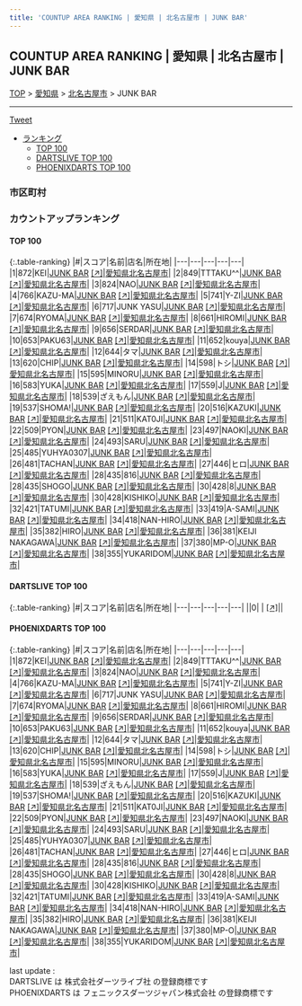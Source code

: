 ```yaml
---
title: 'COUNTUP AREA RANKING | 愛知県 | 北名古屋市 | JUNK BAR'
---
```

## COUNTUP AREA RANKING | 愛知県 | 北名古屋市 | JUNK BAR

[TOP](/darts/rank/) > [愛知県](/darts/rank/愛知県/) > [北名古屋市](/darts/rank/愛知県/北名古屋市/) > JUNK BAR

___

<a href="https://twitter.com/share?ref_src=twsrc%5Etfw" data-text="COUNTUP AREA RANKING | 愛知県北名古屋市JUNK BAR" class="twitter-share-button" data-hashtags="DARTSLIVE,PHOENIXDARTS,darts,ダーツ" data-show-count="false">Tweet</a>

* [ランキング](#カウントアップランキング)
    * [TOP 100](#top-100)
    * [DARTSLIVE TOP 100](#dartslive-top-100)
    * [PHOENIXDARTS TOP 100](#phoenixdarts-top-100)

### 市区町村

<ul>

</ul>

### カウントアップランキング

#### TOP 100



{:.table-ranking}
|#|スコア|名前|店名|所在地|
|---|---|---|---|---|
|1|872|<span class="rank-name-pd">KEI</span>|<a href="/darts/rank/shops/7864.html">JUNK BAR</a> <a href="https://vs.phoenixdarts.com/jp/shop/shopDetailInfo/s_7864?s_seq=7864">[↗]</a>|<a href="/darts/rank/愛知県/北名古屋市">愛知県北名古屋市</a>|
|2|849|<span class="rank-name-pd">TTTAKU^^</span>|<a href="/darts/rank/shops/7864.html">JUNK BAR</a> <a href="https://vs.phoenixdarts.com/jp/shop/shopDetailInfo/s_7864?s_seq=7864">[↗]</a>|<a href="/darts/rank/愛知県/北名古屋市">愛知県北名古屋市</a>|
|3|824|<span class="rank-name-pd">NAO</span>|<a href="/darts/rank/shops/7864.html">JUNK BAR</a> <a href="https://vs.phoenixdarts.com/jp/shop/shopDetailInfo/s_7864?s_seq=7864">[↗]</a>|<a href="/darts/rank/愛知県/北名古屋市">愛知県北名古屋市</a>|
|4|766|<span class="rank-name-pd">KAZU-MA</span>|<a href="/darts/rank/shops/7864.html">JUNK BAR</a> <a href="https://vs.phoenixdarts.com/jp/shop/shopDetailInfo/s_7864?s_seq=7864">[↗]</a>|<a href="/darts/rank/愛知県/北名古屋市">愛知県北名古屋市</a>|
|5|741|<span class="rank-name-pd">Y-ZI</span>|<a href="/darts/rank/shops/7864.html">JUNK BAR</a> <a href="https://vs.phoenixdarts.com/jp/shop/shopDetailInfo/s_7864?s_seq=7864">[↗]</a>|<a href="/darts/rank/愛知県/北名古屋市">愛知県北名古屋市</a>|
|6|717|<span class="rank-name-pd">JUNK YASU</span>|<a href="/darts/rank/shops/7864.html">JUNK BAR</a> <a href="https://vs.phoenixdarts.com/jp/shop/shopDetailInfo/s_7864?s_seq=7864">[↗]</a>|<a href="/darts/rank/愛知県/北名古屋市">愛知県北名古屋市</a>|
|7|674|<span class="rank-name-pd">RYOMA</span>|<a href="/darts/rank/shops/7864.html">JUNK BAR</a> <a href="https://vs.phoenixdarts.com/jp/shop/shopDetailInfo/s_7864?s_seq=7864">[↗]</a>|<a href="/darts/rank/愛知県/北名古屋市">愛知県北名古屋市</a>|
|8|661|<span class="rank-name-pd">HIROMI</span>|<a href="/darts/rank/shops/7864.html">JUNK BAR</a> <a href="https://vs.phoenixdarts.com/jp/shop/shopDetailInfo/s_7864?s_seq=7864">[↗]</a>|<a href="/darts/rank/愛知県/北名古屋市">愛知県北名古屋市</a>|
|9|656|<span class="rank-name-pd">SERDAR</span>|<a href="/darts/rank/shops/7864.html">JUNK BAR</a> <a href="https://vs.phoenixdarts.com/jp/shop/shopDetailInfo/s_7864?s_seq=7864">[↗]</a>|<a href="/darts/rank/愛知県/北名古屋市">愛知県北名古屋市</a>|
|10|653|<span class="rank-name-pd">PAKU63</span>|<a href="/darts/rank/shops/7864.html">JUNK BAR</a> <a href="https://vs.phoenixdarts.com/jp/shop/shopDetailInfo/s_7864?s_seq=7864">[↗]</a>|<a href="/darts/rank/愛知県/北名古屋市">愛知県北名古屋市</a>|
|11|652|<span class="rank-name-pd">kouya</span>|<a href="/darts/rank/shops/7864.html">JUNK BAR</a> <a href="https://vs.phoenixdarts.com/jp/shop/shopDetailInfo/s_7864?s_seq=7864">[↗]</a>|<a href="/darts/rank/愛知県/北名古屋市">愛知県北名古屋市</a>|
|12|644|<span class="rank-name-pd">タマ</span>|<a href="/darts/rank/shops/7864.html">JUNK BAR</a> <a href="https://vs.phoenixdarts.com/jp/shop/shopDetailInfo/s_7864?s_seq=7864">[↗]</a>|<a href="/darts/rank/愛知県/北名古屋市">愛知県北名古屋市</a>|
|13|620|<span class="rank-name-pd">CHIP</span>|<a href="/darts/rank/shops/7864.html">JUNK BAR</a> <a href="https://vs.phoenixdarts.com/jp/shop/shopDetailInfo/s_7864?s_seq=7864">[↗]</a>|<a href="/darts/rank/愛知県/北名古屋市">愛知県北名古屋市</a>|
|14|598|<span class="rank-name-pd">トシ</span>|<a href="/darts/rank/shops/7864.html">JUNK BAR</a> <a href="https://vs.phoenixdarts.com/jp/shop/shopDetailInfo/s_7864?s_seq=7864">[↗]</a>|<a href="/darts/rank/愛知県/北名古屋市">愛知県北名古屋市</a>|
|15|595|<span class="rank-name-pd">MINORU</span>|<a href="/darts/rank/shops/7864.html">JUNK BAR</a> <a href="https://vs.phoenixdarts.com/jp/shop/shopDetailInfo/s_7864?s_seq=7864">[↗]</a>|<a href="/darts/rank/愛知県/北名古屋市">愛知県北名古屋市</a>|
|16|583|<span class="rank-name-pd">YUKA</span>|<a href="/darts/rank/shops/7864.html">JUNK BAR</a> <a href="https://vs.phoenixdarts.com/jp/shop/shopDetailInfo/s_7864?s_seq=7864">[↗]</a>|<a href="/darts/rank/愛知県/北名古屋市">愛知県北名古屋市</a>|
|17|559|<span class="rank-name-pd">J</span>|<a href="/darts/rank/shops/7864.html">JUNK BAR</a> <a href="https://vs.phoenixdarts.com/jp/shop/shopDetailInfo/s_7864?s_seq=7864">[↗]</a>|<a href="/darts/rank/愛知県/北名古屋市">愛知県北名古屋市</a>|
|18|539|<span class="rank-name-pd">ざえもん</span>|<a href="/darts/rank/shops/7864.html">JUNK BAR</a> <a href="https://vs.phoenixdarts.com/jp/shop/shopDetailInfo/s_7864?s_seq=7864">[↗]</a>|<a href="/darts/rank/愛知県/北名古屋市">愛知県北名古屋市</a>|
|19|537|<span class="rank-name-pd">SHOMA!</span>|<a href="/darts/rank/shops/7864.html">JUNK BAR</a> <a href="https://vs.phoenixdarts.com/jp/shop/shopDetailInfo/s_7864?s_seq=7864">[↗]</a>|<a href="/darts/rank/愛知県/北名古屋市">愛知県北名古屋市</a>|
|20|516|<span class="rank-name-pd">KAZUKI</span>|<a href="/darts/rank/shops/7864.html">JUNK BAR</a> <a href="https://vs.phoenixdarts.com/jp/shop/shopDetailInfo/s_7864?s_seq=7864">[↗]</a>|<a href="/darts/rank/愛知県/北名古屋市">愛知県北名古屋市</a>|
|21|511|<span class="rank-name-pd">KAT0JI</span>|<a href="/darts/rank/shops/7864.html">JUNK BAR</a> <a href="https://vs.phoenixdarts.com/jp/shop/shopDetailInfo/s_7864?s_seq=7864">[↗]</a>|<a href="/darts/rank/愛知県/北名古屋市">愛知県北名古屋市</a>|
|22|509|<span class="rank-name-pd">PYON</span>|<a href="/darts/rank/shops/7864.html">JUNK BAR</a> <a href="https://vs.phoenixdarts.com/jp/shop/shopDetailInfo/s_7864?s_seq=7864">[↗]</a>|<a href="/darts/rank/愛知県/北名古屋市">愛知県北名古屋市</a>|
|23|497|<span class="rank-name-pd">NAOKI</span>|<a href="/darts/rank/shops/7864.html">JUNK BAR</a> <a href="https://vs.phoenixdarts.com/jp/shop/shopDetailInfo/s_7864?s_seq=7864">[↗]</a>|<a href="/darts/rank/愛知県/北名古屋市">愛知県北名古屋市</a>|
|24|493|<span class="rank-name-pd">SARU</span>|<a href="/darts/rank/shops/7864.html">JUNK BAR</a> <a href="https://vs.phoenixdarts.com/jp/shop/shopDetailInfo/s_7864?s_seq=7864">[↗]</a>|<a href="/darts/rank/愛知県/北名古屋市">愛知県北名古屋市</a>|
|25|485|<span class="rank-name-pd">YUHYA0307</span>|<a href="/darts/rank/shops/7864.html">JUNK BAR</a> <a href="https://vs.phoenixdarts.com/jp/shop/shopDetailInfo/s_7864?s_seq=7864">[↗]</a>|<a href="/darts/rank/愛知県/北名古屋市">愛知県北名古屋市</a>|
|26|481|<span class="rank-name-pd">TACHAN</span>|<a href="/darts/rank/shops/7864.html">JUNK BAR</a> <a href="https://vs.phoenixdarts.com/jp/shop/shopDetailInfo/s_7864?s_seq=7864">[↗]</a>|<a href="/darts/rank/愛知県/北名古屋市">愛知県北名古屋市</a>|
|27|446|<span class="rank-name-pd">ヒロ</span>|<a href="/darts/rank/shops/7864.html">JUNK BAR</a> <a href="https://vs.phoenixdarts.com/jp/shop/shopDetailInfo/s_7864?s_seq=7864">[↗]</a>|<a href="/darts/rank/愛知県/北名古屋市">愛知県北名古屋市</a>|
|28|435|<span class="rank-name-pd">816</span>|<a href="/darts/rank/shops/7864.html">JUNK BAR</a> <a href="https://vs.phoenixdarts.com/jp/shop/shopDetailInfo/s_7864?s_seq=7864">[↗]</a>|<a href="/darts/rank/愛知県/北名古屋市">愛知県北名古屋市</a>|
|28|435|<span class="rank-name-pd">SHOGO</span>|<a href="/darts/rank/shops/7864.html">JUNK BAR</a> <a href="https://vs.phoenixdarts.com/jp/shop/shopDetailInfo/s_7864?s_seq=7864">[↗]</a>|<a href="/darts/rank/愛知県/北名古屋市">愛知県北名古屋市</a>|
|30|428|<span class="rank-name-pd">8</span>|<a href="/darts/rank/shops/7864.html">JUNK BAR</a> <a href="https://vs.phoenixdarts.com/jp/shop/shopDetailInfo/s_7864?s_seq=7864">[↗]</a>|<a href="/darts/rank/愛知県/北名古屋市">愛知県北名古屋市</a>|
|30|428|<span class="rank-name-pd">KISHIKO</span>|<a href="/darts/rank/shops/7864.html">JUNK BAR</a> <a href="https://vs.phoenixdarts.com/jp/shop/shopDetailInfo/s_7864?s_seq=7864">[↗]</a>|<a href="/darts/rank/愛知県/北名古屋市">愛知県北名古屋市</a>|
|32|421|<span class="rank-name-pd">TATUMI</span>|<a href="/darts/rank/shops/7864.html">JUNK BAR</a> <a href="https://vs.phoenixdarts.com/jp/shop/shopDetailInfo/s_7864?s_seq=7864">[↗]</a>|<a href="/darts/rank/愛知県/北名古屋市">愛知県北名古屋市</a>|
|33|419|<span class="rank-name-pd">A-SAMI</span>|<a href="/darts/rank/shops/7864.html">JUNK BAR</a> <a href="https://vs.phoenixdarts.com/jp/shop/shopDetailInfo/s_7864?s_seq=7864">[↗]</a>|<a href="/darts/rank/愛知県/北名古屋市">愛知県北名古屋市</a>|
|34|418|<span class="rank-name-pd">NAN-HIRO</span>|<a href="/darts/rank/shops/7864.html">JUNK BAR</a> <a href="https://vs.phoenixdarts.com/jp/shop/shopDetailInfo/s_7864?s_seq=7864">[↗]</a>|<a href="/darts/rank/愛知県/北名古屋市">愛知県北名古屋市</a>|
|35|382|<span class="rank-name-pd">HIRO</span>|<a href="/darts/rank/shops/7864.html">JUNK BAR</a> <a href="https://vs.phoenixdarts.com/jp/shop/shopDetailInfo/s_7864?s_seq=7864">[↗]</a>|<a href="/darts/rank/愛知県/北名古屋市">愛知県北名古屋市</a>|
|36|381|<span class="rank-name-pd">KEIJI NAKAGAWA</span>|<a href="/darts/rank/shops/7864.html">JUNK BAR</a> <a href="https://vs.phoenixdarts.com/jp/shop/shopDetailInfo/s_7864?s_seq=7864">[↗]</a>|<a href="/darts/rank/愛知県/北名古屋市">愛知県北名古屋市</a>|
|37|380|<span class="rank-name-pd">MP-O</span>|<a href="/darts/rank/shops/7864.html">JUNK BAR</a> <a href="https://vs.phoenixdarts.com/jp/shop/shopDetailInfo/s_7864?s_seq=7864">[↗]</a>|<a href="/darts/rank/愛知県/北名古屋市">愛知県北名古屋市</a>|
|38|355|<span class="rank-name-pd">YUKARIDOM</span>|<a href="/darts/rank/shops/7864.html">JUNK BAR</a> <a href="https://vs.phoenixdarts.com/jp/shop/shopDetailInfo/s_7864?s_seq=7864">[↗]</a>|<a href="/darts/rank/愛知県/北名古屋市">愛知県北名古屋市</a>|


#### DARTSLIVE TOP 100



{:.table-ranking}
|#|スコア|名前|店名|所在地|
|---|---|---|---|---|
||0|<span class="rank-name-dl"> </span>|<a href="/darts/rank/shops/.html"></a> <a href="">[↗]</a>|<a href="/darts/rank//"></a>|


#### PHOENIXDARTS TOP 100



{:.table-ranking}
|#|スコア|名前|店名|所在地|
|---|---|---|---|---|
|1|872|<span class="rank-name-pd">KEI</span>|<a href="/darts/rank/shops/7864.html">JUNK BAR</a> <a href="https://vs.phoenixdarts.com/jp/shop/shopDetailInfo/s_7864?s_seq=7864">[↗]</a>|<a href="/darts/rank/愛知県/北名古屋市">愛知県北名古屋市</a>|
|2|849|<span class="rank-name-pd">TTTAKU^^</span>|<a href="/darts/rank/shops/7864.html">JUNK BAR</a> <a href="https://vs.phoenixdarts.com/jp/shop/shopDetailInfo/s_7864?s_seq=7864">[↗]</a>|<a href="/darts/rank/愛知県/北名古屋市">愛知県北名古屋市</a>|
|3|824|<span class="rank-name-pd">NAO</span>|<a href="/darts/rank/shops/7864.html">JUNK BAR</a> <a href="https://vs.phoenixdarts.com/jp/shop/shopDetailInfo/s_7864?s_seq=7864">[↗]</a>|<a href="/darts/rank/愛知県/北名古屋市">愛知県北名古屋市</a>|
|4|766|<span class="rank-name-pd">KAZU-MA</span>|<a href="/darts/rank/shops/7864.html">JUNK BAR</a> <a href="https://vs.phoenixdarts.com/jp/shop/shopDetailInfo/s_7864?s_seq=7864">[↗]</a>|<a href="/darts/rank/愛知県/北名古屋市">愛知県北名古屋市</a>|
|5|741|<span class="rank-name-pd">Y-ZI</span>|<a href="/darts/rank/shops/7864.html">JUNK BAR</a> <a href="https://vs.phoenixdarts.com/jp/shop/shopDetailInfo/s_7864?s_seq=7864">[↗]</a>|<a href="/darts/rank/愛知県/北名古屋市">愛知県北名古屋市</a>|
|6|717|<span class="rank-name-pd">JUNK YASU</span>|<a href="/darts/rank/shops/7864.html">JUNK BAR</a> <a href="https://vs.phoenixdarts.com/jp/shop/shopDetailInfo/s_7864?s_seq=7864">[↗]</a>|<a href="/darts/rank/愛知県/北名古屋市">愛知県北名古屋市</a>|
|7|674|<span class="rank-name-pd">RYOMA</span>|<a href="/darts/rank/shops/7864.html">JUNK BAR</a> <a href="https://vs.phoenixdarts.com/jp/shop/shopDetailInfo/s_7864?s_seq=7864">[↗]</a>|<a href="/darts/rank/愛知県/北名古屋市">愛知県北名古屋市</a>|
|8|661|<span class="rank-name-pd">HIROMI</span>|<a href="/darts/rank/shops/7864.html">JUNK BAR</a> <a href="https://vs.phoenixdarts.com/jp/shop/shopDetailInfo/s_7864?s_seq=7864">[↗]</a>|<a href="/darts/rank/愛知県/北名古屋市">愛知県北名古屋市</a>|
|9|656|<span class="rank-name-pd">SERDAR</span>|<a href="/darts/rank/shops/7864.html">JUNK BAR</a> <a href="https://vs.phoenixdarts.com/jp/shop/shopDetailInfo/s_7864?s_seq=7864">[↗]</a>|<a href="/darts/rank/愛知県/北名古屋市">愛知県北名古屋市</a>|
|10|653|<span class="rank-name-pd">PAKU63</span>|<a href="/darts/rank/shops/7864.html">JUNK BAR</a> <a href="https://vs.phoenixdarts.com/jp/shop/shopDetailInfo/s_7864?s_seq=7864">[↗]</a>|<a href="/darts/rank/愛知県/北名古屋市">愛知県北名古屋市</a>|
|11|652|<span class="rank-name-pd">kouya</span>|<a href="/darts/rank/shops/7864.html">JUNK BAR</a> <a href="https://vs.phoenixdarts.com/jp/shop/shopDetailInfo/s_7864?s_seq=7864">[↗]</a>|<a href="/darts/rank/愛知県/北名古屋市">愛知県北名古屋市</a>|
|12|644|<span class="rank-name-pd">タマ</span>|<a href="/darts/rank/shops/7864.html">JUNK BAR</a> <a href="https://vs.phoenixdarts.com/jp/shop/shopDetailInfo/s_7864?s_seq=7864">[↗]</a>|<a href="/darts/rank/愛知県/北名古屋市">愛知県北名古屋市</a>|
|13|620|<span class="rank-name-pd">CHIP</span>|<a href="/darts/rank/shops/7864.html">JUNK BAR</a> <a href="https://vs.phoenixdarts.com/jp/shop/shopDetailInfo/s_7864?s_seq=7864">[↗]</a>|<a href="/darts/rank/愛知県/北名古屋市">愛知県北名古屋市</a>|
|14|598|<span class="rank-name-pd">トシ</span>|<a href="/darts/rank/shops/7864.html">JUNK BAR</a> <a href="https://vs.phoenixdarts.com/jp/shop/shopDetailInfo/s_7864?s_seq=7864">[↗]</a>|<a href="/darts/rank/愛知県/北名古屋市">愛知県北名古屋市</a>|
|15|595|<span class="rank-name-pd">MINORU</span>|<a href="/darts/rank/shops/7864.html">JUNK BAR</a> <a href="https://vs.phoenixdarts.com/jp/shop/shopDetailInfo/s_7864?s_seq=7864">[↗]</a>|<a href="/darts/rank/愛知県/北名古屋市">愛知県北名古屋市</a>|
|16|583|<span class="rank-name-pd">YUKA</span>|<a href="/darts/rank/shops/7864.html">JUNK BAR</a> <a href="https://vs.phoenixdarts.com/jp/shop/shopDetailInfo/s_7864?s_seq=7864">[↗]</a>|<a href="/darts/rank/愛知県/北名古屋市">愛知県北名古屋市</a>|
|17|559|<span class="rank-name-pd">J</span>|<a href="/darts/rank/shops/7864.html">JUNK BAR</a> <a href="https://vs.phoenixdarts.com/jp/shop/shopDetailInfo/s_7864?s_seq=7864">[↗]</a>|<a href="/darts/rank/愛知県/北名古屋市">愛知県北名古屋市</a>|
|18|539|<span class="rank-name-pd">ざえもん</span>|<a href="/darts/rank/shops/7864.html">JUNK BAR</a> <a href="https://vs.phoenixdarts.com/jp/shop/shopDetailInfo/s_7864?s_seq=7864">[↗]</a>|<a href="/darts/rank/愛知県/北名古屋市">愛知県北名古屋市</a>|
|19|537|<span class="rank-name-pd">SHOMA!</span>|<a href="/darts/rank/shops/7864.html">JUNK BAR</a> <a href="https://vs.phoenixdarts.com/jp/shop/shopDetailInfo/s_7864?s_seq=7864">[↗]</a>|<a href="/darts/rank/愛知県/北名古屋市">愛知県北名古屋市</a>|
|20|516|<span class="rank-name-pd">KAZUKI</span>|<a href="/darts/rank/shops/7864.html">JUNK BAR</a> <a href="https://vs.phoenixdarts.com/jp/shop/shopDetailInfo/s_7864?s_seq=7864">[↗]</a>|<a href="/darts/rank/愛知県/北名古屋市">愛知県北名古屋市</a>|
|21|511|<span class="rank-name-pd">KAT0JI</span>|<a href="/darts/rank/shops/7864.html">JUNK BAR</a> <a href="https://vs.phoenixdarts.com/jp/shop/shopDetailInfo/s_7864?s_seq=7864">[↗]</a>|<a href="/darts/rank/愛知県/北名古屋市">愛知県北名古屋市</a>|
|22|509|<span class="rank-name-pd">PYON</span>|<a href="/darts/rank/shops/7864.html">JUNK BAR</a> <a href="https://vs.phoenixdarts.com/jp/shop/shopDetailInfo/s_7864?s_seq=7864">[↗]</a>|<a href="/darts/rank/愛知県/北名古屋市">愛知県北名古屋市</a>|
|23|497|<span class="rank-name-pd">NAOKI</span>|<a href="/darts/rank/shops/7864.html">JUNK BAR</a> <a href="https://vs.phoenixdarts.com/jp/shop/shopDetailInfo/s_7864?s_seq=7864">[↗]</a>|<a href="/darts/rank/愛知県/北名古屋市">愛知県北名古屋市</a>|
|24|493|<span class="rank-name-pd">SARU</span>|<a href="/darts/rank/shops/7864.html">JUNK BAR</a> <a href="https://vs.phoenixdarts.com/jp/shop/shopDetailInfo/s_7864?s_seq=7864">[↗]</a>|<a href="/darts/rank/愛知県/北名古屋市">愛知県北名古屋市</a>|
|25|485|<span class="rank-name-pd">YUHYA0307</span>|<a href="/darts/rank/shops/7864.html">JUNK BAR</a> <a href="https://vs.phoenixdarts.com/jp/shop/shopDetailInfo/s_7864?s_seq=7864">[↗]</a>|<a href="/darts/rank/愛知県/北名古屋市">愛知県北名古屋市</a>|
|26|481|<span class="rank-name-pd">TACHAN</span>|<a href="/darts/rank/shops/7864.html">JUNK BAR</a> <a href="https://vs.phoenixdarts.com/jp/shop/shopDetailInfo/s_7864?s_seq=7864">[↗]</a>|<a href="/darts/rank/愛知県/北名古屋市">愛知県北名古屋市</a>|
|27|446|<span class="rank-name-pd">ヒロ</span>|<a href="/darts/rank/shops/7864.html">JUNK BAR</a> <a href="https://vs.phoenixdarts.com/jp/shop/shopDetailInfo/s_7864?s_seq=7864">[↗]</a>|<a href="/darts/rank/愛知県/北名古屋市">愛知県北名古屋市</a>|
|28|435|<span class="rank-name-pd">816</span>|<a href="/darts/rank/shops/7864.html">JUNK BAR</a> <a href="https://vs.phoenixdarts.com/jp/shop/shopDetailInfo/s_7864?s_seq=7864">[↗]</a>|<a href="/darts/rank/愛知県/北名古屋市">愛知県北名古屋市</a>|
|28|435|<span class="rank-name-pd">SHOGO</span>|<a href="/darts/rank/shops/7864.html">JUNK BAR</a> <a href="https://vs.phoenixdarts.com/jp/shop/shopDetailInfo/s_7864?s_seq=7864">[↗]</a>|<a href="/darts/rank/愛知県/北名古屋市">愛知県北名古屋市</a>|
|30|428|<span class="rank-name-pd">8</span>|<a href="/darts/rank/shops/7864.html">JUNK BAR</a> <a href="https://vs.phoenixdarts.com/jp/shop/shopDetailInfo/s_7864?s_seq=7864">[↗]</a>|<a href="/darts/rank/愛知県/北名古屋市">愛知県北名古屋市</a>|
|30|428|<span class="rank-name-pd">KISHIKO</span>|<a href="/darts/rank/shops/7864.html">JUNK BAR</a> <a href="https://vs.phoenixdarts.com/jp/shop/shopDetailInfo/s_7864?s_seq=7864">[↗]</a>|<a href="/darts/rank/愛知県/北名古屋市">愛知県北名古屋市</a>|
|32|421|<span class="rank-name-pd">TATUMI</span>|<a href="/darts/rank/shops/7864.html">JUNK BAR</a> <a href="https://vs.phoenixdarts.com/jp/shop/shopDetailInfo/s_7864?s_seq=7864">[↗]</a>|<a href="/darts/rank/愛知県/北名古屋市">愛知県北名古屋市</a>|
|33|419|<span class="rank-name-pd">A-SAMI</span>|<a href="/darts/rank/shops/7864.html">JUNK BAR</a> <a href="https://vs.phoenixdarts.com/jp/shop/shopDetailInfo/s_7864?s_seq=7864">[↗]</a>|<a href="/darts/rank/愛知県/北名古屋市">愛知県北名古屋市</a>|
|34|418|<span class="rank-name-pd">NAN-HIRO</span>|<a href="/darts/rank/shops/7864.html">JUNK BAR</a> <a href="https://vs.phoenixdarts.com/jp/shop/shopDetailInfo/s_7864?s_seq=7864">[↗]</a>|<a href="/darts/rank/愛知県/北名古屋市">愛知県北名古屋市</a>|
|35|382|<span class="rank-name-pd">HIRO</span>|<a href="/darts/rank/shops/7864.html">JUNK BAR</a> <a href="https://vs.phoenixdarts.com/jp/shop/shopDetailInfo/s_7864?s_seq=7864">[↗]</a>|<a href="/darts/rank/愛知県/北名古屋市">愛知県北名古屋市</a>|
|36|381|<span class="rank-name-pd">KEIJI NAKAGAWA</span>|<a href="/darts/rank/shops/7864.html">JUNK BAR</a> <a href="https://vs.phoenixdarts.com/jp/shop/shopDetailInfo/s_7864?s_seq=7864">[↗]</a>|<a href="/darts/rank/愛知県/北名古屋市">愛知県北名古屋市</a>|
|37|380|<span class="rank-name-pd">MP-O</span>|<a href="/darts/rank/shops/7864.html">JUNK BAR</a> <a href="https://vs.phoenixdarts.com/jp/shop/shopDetailInfo/s_7864?s_seq=7864">[↗]</a>|<a href="/darts/rank/愛知県/北名古屋市">愛知県北名古屋市</a>|
|38|355|<span class="rank-name-pd">YUKARIDOM</span>|<a href="/darts/rank/shops/7864.html">JUNK BAR</a> <a href="https://vs.phoenixdarts.com/jp/shop/shopDetailInfo/s_7864?s_seq=7864">[↗]</a>|<a href="/darts/rank/愛知県/北名古屋市">愛知県北名古屋市</a>|


<div class="footer border-top border-gray-light mt-5 pt-3 text-right text-gray">
    last update : <span style="font-weight: italic" id="foot_last_modified"></span><br />
    DARTSLIVE は 株式会社ダーツライブ社 の登録商標です<br />
    PHOENIXDARTS は フェニックスダーツジャパン株式会社 の登録商標です<br />
</div>

<script src="https://cdnjs.cloudflare.com/ajax/libs/jquery.tablesorter/2.31.3/js/jquery.tablesorter.min.js" integrity="sha512-qzgd5cYSZcosqpzpn7zF2ZId8f/8CHmFKZ8j7mU4OUXTNRd5g+ZHBPsgKEwoqxCtdQvExE5LprwwPAgoicguNg==" crossorigin="anonymous" referrerpolicy="no-referrer"></script>
<link rel="stylesheet" href="https://cdnjs.cloudflare.com/ajax/libs/jquery.tablesorter/2.31.3/css/theme.default.min.css" integrity="sha512-wghhOJkjQX0Lh3NSWvNKeZ0ZpNn+SPVXX1Qyc9OCaogADktxrBiBdKGDoqVUOyhStvMBmJQ8ZdMHiR3wuEq8+w==" crossorigin="anonymous" referrerpolicy="no-referrer" />
<script>
$(function() {
    $(".table-ranking").tablesorter({sortList:[[0, 0]]});
    $("#foot_last_modified").text(formatDate(new Date(document.lastModified), 'yyyy-MM-dd HH:mm:ss'));
});
</script>

<script async src="https://platform.twitter.com/widgets.js" charset="utf-8"></script>